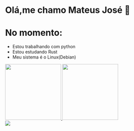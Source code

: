 
 <link rel="stylesheet" href="https://cdn.jsdelivr.net/gh/devicons/devicon@v2.15.1/devicon.min.css">
          


# Olá,me chamo Mateus José 🖖
          


# No momento:
* Estou trabalhando com python 
* Estou estudando Rust 
* Meu sistema é o Linux(Debian) 
         
<div>
<a href="https://github.com/seu-usuário-aqui">
<img height="180em" src="https://github-readme-stats.vercel.app/api/top-langs/?username=mateussiilva&layout=compact&langs_count=5&theme=dracula"/>
<img height="180em" src="https://github-readme-stats.vercel.app/api?username=mateussiilva&show_icons=true&theme=transparent&include_all_commits=true&count_private=true" />
</div>

 <div>
  <img src="https://github-readme-stats.vercel.app/api/top-langs/?username=mateussiilva&hide_progress=false" />
